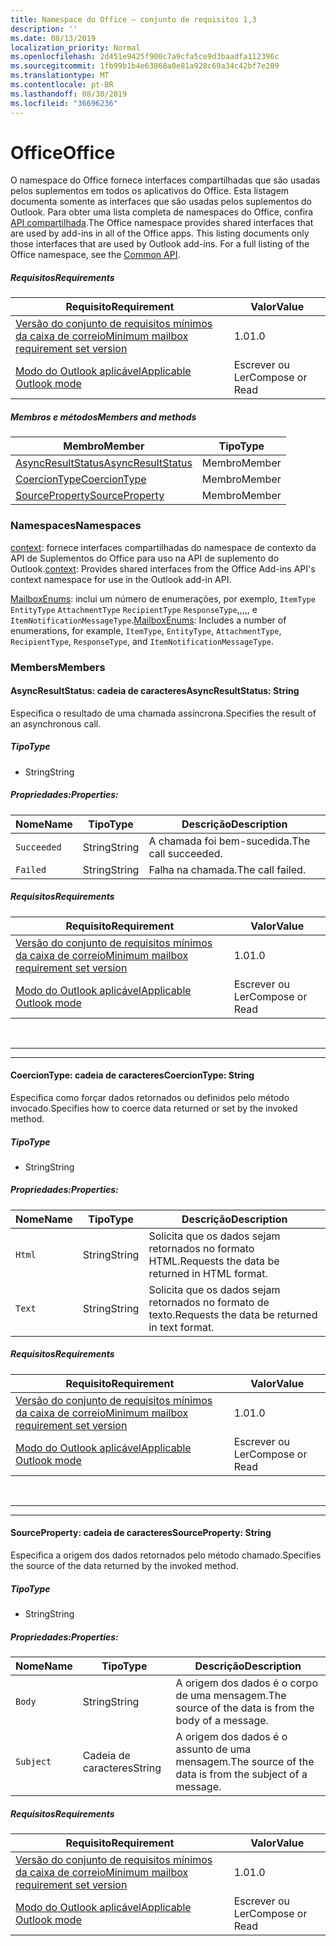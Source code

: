 ```yaml
---
title: Namespace do Office – conjunto de requisitos 1,3
description: ''
ms.date: 08/13/2019
localization_priority: Normal
ms.openlocfilehash: 2d451e9425f900c7a9cfa5ce9d3baadfa112396c
ms.sourcegitcommit: 1fb99b1b4e63868a0e81a928c69a34c42bf7e209
ms.translationtype: MT
ms.contentlocale: pt-BR
ms.lasthandoff: 08/30/2019
ms.locfileid: "36696236"
---
```

# <a name="office"></a><span data-ttu-id="22a35-102">Office</span><span class="sxs-lookup"><span data-stu-id="22a35-102">Office</span></span>

<span data-ttu-id="22a35-p101">O namespace do Office fornece interfaces compartilhadas que são usadas pelos suplementos em todos os aplicativos do Office. Esta listagem documenta somente as interfaces que são usadas pelos suplementos do Outlook. Para obter uma lista completa de namespaces do Office, confira [API compartilhada](/javascript/api/office).</span><span class="sxs-lookup"><span data-stu-id="22a35-p101">The Office namespace provides shared interfaces that are used by add-ins in all of the Office apps. This listing documents only those interfaces that are used by Outlook add-ins. For a full listing of the Office namespace, see the [Common API](/javascript/api/office).</span></span>

##### <a name="requirements"></a><span data-ttu-id="22a35-105">Requisitos</span><span class="sxs-lookup"><span data-stu-id="22a35-105">Requirements</span></span>

|<span data-ttu-id="22a35-106">Requisito</span><span class="sxs-lookup"><span data-stu-id="22a35-106">Requirement</span></span>| <span data-ttu-id="22a35-107">Valor</span><span class="sxs-lookup"><span data-stu-id="22a35-107">Value</span></span>|
|---|---|
|[<span data-ttu-id="22a35-108">Versão do conjunto de requisitos mínimos da caixa de correio</span><span class="sxs-lookup"><span data-stu-id="22a35-108">Minimum mailbox requirement set version</span></span>](/office/dev/add-ins/reference/requirement-sets/outlook-api-requirement-sets)| <span data-ttu-id="22a35-109">1.0</span><span class="sxs-lookup"><span data-stu-id="22a35-109">1.0</span></span>|
|[<span data-ttu-id="22a35-110">Modo do Outlook aplicável</span><span class="sxs-lookup"><span data-stu-id="22a35-110">Applicable Outlook mode</span></span>](/outlook/add-ins/#extension-points)| <span data-ttu-id="22a35-111">Escrever ou Ler</span><span class="sxs-lookup"><span data-stu-id="22a35-111">Compose or Read</span></span>|

##### <a name="members-and-methods"></a><span data-ttu-id="22a35-112">Membros e métodos</span><span class="sxs-lookup"><span data-stu-id="22a35-112">Members and methods</span></span>

| <span data-ttu-id="22a35-113">Membro</span><span class="sxs-lookup"><span data-stu-id="22a35-113">Member</span></span> | <span data-ttu-id="22a35-114">Tipo</span><span class="sxs-lookup"><span data-stu-id="22a35-114">Type</span></span> |
|--------|------|
| [<span data-ttu-id="22a35-115">AsyncResultStatus</span><span class="sxs-lookup"><span data-stu-id="22a35-115">AsyncResultStatus</span></span>](#asyncresultstatus-string) | <span data-ttu-id="22a35-116">Membro</span><span class="sxs-lookup"><span data-stu-id="22a35-116">Member</span></span> |
| [<span data-ttu-id="22a35-117">CoercionType</span><span class="sxs-lookup"><span data-stu-id="22a35-117">CoercionType</span></span>](#coerciontype-string) | <span data-ttu-id="22a35-118">Membro</span><span class="sxs-lookup"><span data-stu-id="22a35-118">Member</span></span> |
| [<span data-ttu-id="22a35-119">SourceProperty</span><span class="sxs-lookup"><span data-stu-id="22a35-119">SourceProperty</span></span>](#sourceproperty-string) | <span data-ttu-id="22a35-120">Membro</span><span class="sxs-lookup"><span data-stu-id="22a35-120">Member</span></span> |

### <a name="namespaces"></a><span data-ttu-id="22a35-121">Namespaces</span><span class="sxs-lookup"><span data-stu-id="22a35-121">Namespaces</span></span>

<span data-ttu-id="22a35-122">[context](office.context.md): fornece interfaces compartilhadas do namespace de contexto da API de Suplementos do Office para uso na API de suplemento do Outlook.</span><span class="sxs-lookup"><span data-stu-id="22a35-122">[context](office.context.md): Provides shared interfaces from the Office Add-ins API's context namespace for use in the Outlook add-in API.</span></span>

<span data-ttu-id="22a35-123">[MailboxEnums](/javascript/api/outlook/office.mailboxenums.attachmenttype?view=outlook-js-1.3): inclui um número de enumerações, por exemplo, `ItemType` `EntityType` `AttachmentType` `RecipientType` `ResponseType`,,,,, e `ItemNotificationMessageType`.</span><span class="sxs-lookup"><span data-stu-id="22a35-123">[MailboxEnums](/javascript/api/outlook/office.mailboxenums.attachmenttype?view=outlook-js-1.3): Includes a number of enumerations, for example, `ItemType`, `EntityType`, `AttachmentType`, `RecipientType`, `ResponseType`, and `ItemNotificationMessageType`.</span></span>

### <a name="members"></a><span data-ttu-id="22a35-124">Members</span><span class="sxs-lookup"><span data-stu-id="22a35-124">Members</span></span>

#### <a name="asyncresultstatus-string"></a><span data-ttu-id="22a35-125">AsyncResultStatus: cadeia de caracteres</span><span class="sxs-lookup"><span data-stu-id="22a35-125">AsyncResultStatus: String</span></span>

<span data-ttu-id="22a35-126">Especifica o resultado de uma chamada assíncrona.</span><span class="sxs-lookup"><span data-stu-id="22a35-126">Specifies the result of an asynchronous call.</span></span>

##### <a name="type"></a><span data-ttu-id="22a35-127">Tipo</span><span class="sxs-lookup"><span data-stu-id="22a35-127">Type</span></span>

*   <span data-ttu-id="22a35-128">String</span><span class="sxs-lookup"><span data-stu-id="22a35-128">String</span></span>

##### <a name="properties"></a><span data-ttu-id="22a35-129">Propriedades:</span><span class="sxs-lookup"><span data-stu-id="22a35-129">Properties:</span></span>

|<span data-ttu-id="22a35-130">Nome</span><span class="sxs-lookup"><span data-stu-id="22a35-130">Name</span></span>| <span data-ttu-id="22a35-131">Tipo</span><span class="sxs-lookup"><span data-stu-id="22a35-131">Type</span></span>| <span data-ttu-id="22a35-132">Descrição</span><span class="sxs-lookup"><span data-stu-id="22a35-132">Description</span></span>|
|---|---|---|
|`Succeeded`| <span data-ttu-id="22a35-133">String</span><span class="sxs-lookup"><span data-stu-id="22a35-133">String</span></span>|<span data-ttu-id="22a35-134">A chamada foi bem-sucedida.</span><span class="sxs-lookup"><span data-stu-id="22a35-134">The call succeeded.</span></span>|
|`Failed`| <span data-ttu-id="22a35-135">String</span><span class="sxs-lookup"><span data-stu-id="22a35-135">String</span></span>|<span data-ttu-id="22a35-136">Falha na chamada.</span><span class="sxs-lookup"><span data-stu-id="22a35-136">The call failed.</span></span>|

##### <a name="requirements"></a><span data-ttu-id="22a35-137">Requisitos</span><span class="sxs-lookup"><span data-stu-id="22a35-137">Requirements</span></span>

|<span data-ttu-id="22a35-138">Requisito</span><span class="sxs-lookup"><span data-stu-id="22a35-138">Requirement</span></span>| <span data-ttu-id="22a35-139">Valor</span><span class="sxs-lookup"><span data-stu-id="22a35-139">Value</span></span>|
|---|---|
|[<span data-ttu-id="22a35-140">Versão do conjunto de requisitos mínimos da caixa de correio</span><span class="sxs-lookup"><span data-stu-id="22a35-140">Minimum mailbox requirement set version</span></span>](/office/dev/add-ins/reference/requirement-sets/outlook-api-requirement-sets)| <span data-ttu-id="22a35-141">1.0</span><span class="sxs-lookup"><span data-stu-id="22a35-141">1.0</span></span>|
|[<span data-ttu-id="22a35-142">Modo do Outlook aplicável</span><span class="sxs-lookup"><span data-stu-id="22a35-142">Applicable Outlook mode</span></span>](/outlook/add-ins/#extension-points)| <span data-ttu-id="22a35-143">Escrever ou Ler</span><span class="sxs-lookup"><span data-stu-id="22a35-143">Compose or Read</span></span>|

<br>

---
---

#### <a name="coerciontype-string"></a><span data-ttu-id="22a35-144">CoercionType: cadeia de caracteres</span><span class="sxs-lookup"><span data-stu-id="22a35-144">CoercionType: String</span></span>

<span data-ttu-id="22a35-145">Especifica como forçar dados retornados ou definidos pelo método invocado.</span><span class="sxs-lookup"><span data-stu-id="22a35-145">Specifies how to coerce data returned or set by the invoked method.</span></span>

##### <a name="type"></a><span data-ttu-id="22a35-146">Tipo</span><span class="sxs-lookup"><span data-stu-id="22a35-146">Type</span></span>

*   <span data-ttu-id="22a35-147">String</span><span class="sxs-lookup"><span data-stu-id="22a35-147">String</span></span>

##### <a name="properties"></a><span data-ttu-id="22a35-148">Propriedades:</span><span class="sxs-lookup"><span data-stu-id="22a35-148">Properties:</span></span>

|<span data-ttu-id="22a35-149">Nome</span><span class="sxs-lookup"><span data-stu-id="22a35-149">Name</span></span>| <span data-ttu-id="22a35-150">Tipo</span><span class="sxs-lookup"><span data-stu-id="22a35-150">Type</span></span>| <span data-ttu-id="22a35-151">Descrição</span><span class="sxs-lookup"><span data-stu-id="22a35-151">Description</span></span>|
|---|---|---|
|`Html`| <span data-ttu-id="22a35-152">String</span><span class="sxs-lookup"><span data-stu-id="22a35-152">String</span></span>|<span data-ttu-id="22a35-153">Solicita que os dados sejam retornados no formato HTML.</span><span class="sxs-lookup"><span data-stu-id="22a35-153">Requests the data be returned in HTML format.</span></span>|
|`Text`| <span data-ttu-id="22a35-154">String</span><span class="sxs-lookup"><span data-stu-id="22a35-154">String</span></span>|<span data-ttu-id="22a35-155">Solicita que os dados sejam retornados no formato de texto.</span><span class="sxs-lookup"><span data-stu-id="22a35-155">Requests the data be returned in text format.</span></span>|

##### <a name="requirements"></a><span data-ttu-id="22a35-156">Requisitos</span><span class="sxs-lookup"><span data-stu-id="22a35-156">Requirements</span></span>

|<span data-ttu-id="22a35-157">Requisito</span><span class="sxs-lookup"><span data-stu-id="22a35-157">Requirement</span></span>| <span data-ttu-id="22a35-158">Valor</span><span class="sxs-lookup"><span data-stu-id="22a35-158">Value</span></span>|
|---|---|
|[<span data-ttu-id="22a35-159">Versão do conjunto de requisitos mínimos da caixa de correio</span><span class="sxs-lookup"><span data-stu-id="22a35-159">Minimum mailbox requirement set version</span></span>](/office/dev/add-ins/reference/requirement-sets/outlook-api-requirement-sets)| <span data-ttu-id="22a35-160">1.0</span><span class="sxs-lookup"><span data-stu-id="22a35-160">1.0</span></span>|
|[<span data-ttu-id="22a35-161">Modo do Outlook aplicável</span><span class="sxs-lookup"><span data-stu-id="22a35-161">Applicable Outlook mode</span></span>](/outlook/add-ins/#extension-points)| <span data-ttu-id="22a35-162">Escrever ou Ler</span><span class="sxs-lookup"><span data-stu-id="22a35-162">Compose or Read</span></span>|

<br>

---
---

#### <a name="sourceproperty-string"></a><span data-ttu-id="22a35-163">SourceProperty: cadeia de caracteres</span><span class="sxs-lookup"><span data-stu-id="22a35-163">SourceProperty: String</span></span>

<span data-ttu-id="22a35-164">Especifica a origem dos dados retornados pelo método chamado.</span><span class="sxs-lookup"><span data-stu-id="22a35-164">Specifies the source of the data returned by the invoked method.</span></span>

##### <a name="type"></a><span data-ttu-id="22a35-165">Tipo</span><span class="sxs-lookup"><span data-stu-id="22a35-165">Type</span></span>

*   <span data-ttu-id="22a35-166">String</span><span class="sxs-lookup"><span data-stu-id="22a35-166">String</span></span>

##### <a name="properties"></a><span data-ttu-id="22a35-167">Propriedades:</span><span class="sxs-lookup"><span data-stu-id="22a35-167">Properties:</span></span>

|<span data-ttu-id="22a35-168">Nome</span><span class="sxs-lookup"><span data-stu-id="22a35-168">Name</span></span>| <span data-ttu-id="22a35-169">Tipo</span><span class="sxs-lookup"><span data-stu-id="22a35-169">Type</span></span>| <span data-ttu-id="22a35-170">Descrição</span><span class="sxs-lookup"><span data-stu-id="22a35-170">Description</span></span>|
|---|---|---|
|`Body`| <span data-ttu-id="22a35-171">String</span><span class="sxs-lookup"><span data-stu-id="22a35-171">String</span></span>|<span data-ttu-id="22a35-172">A origem dos dados é o corpo de uma mensagem.</span><span class="sxs-lookup"><span data-stu-id="22a35-172">The source of the data is from the body of a message.</span></span>|
|`Subject`| <span data-ttu-id="22a35-173">Cadeia de caracteres</span><span class="sxs-lookup"><span data-stu-id="22a35-173">String</span></span>|<span data-ttu-id="22a35-174">A origem dos dados é o assunto de uma mensagem.</span><span class="sxs-lookup"><span data-stu-id="22a35-174">The source of the data is from the subject of a message.</span></span>|

##### <a name="requirements"></a><span data-ttu-id="22a35-175">Requisitos</span><span class="sxs-lookup"><span data-stu-id="22a35-175">Requirements</span></span>

|<span data-ttu-id="22a35-176">Requisito</span><span class="sxs-lookup"><span data-stu-id="22a35-176">Requirement</span></span>| <span data-ttu-id="22a35-177">Valor</span><span class="sxs-lookup"><span data-stu-id="22a35-177">Value</span></span>|
|---|---|
|[<span data-ttu-id="22a35-178">Versão do conjunto de requisitos mínimos da caixa de correio</span><span class="sxs-lookup"><span data-stu-id="22a35-178">Minimum mailbox requirement set version</span></span>](/office/dev/add-ins/reference/requirement-sets/outlook-api-requirement-sets)| <span data-ttu-id="22a35-179">1.0</span><span class="sxs-lookup"><span data-stu-id="22a35-179">1.0</span></span>|
|[<span data-ttu-id="22a35-180">Modo do Outlook aplicável</span><span class="sxs-lookup"><span data-stu-id="22a35-180">Applicable Outlook mode</span></span>](/outlook/add-ins/#extension-points)| <span data-ttu-id="22a35-181">Escrever ou Ler</span><span class="sxs-lookup"><span data-stu-id="22a35-181">Compose or Read</span></span>|
